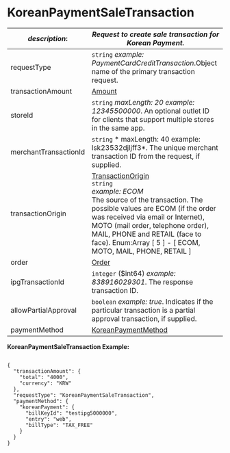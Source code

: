 
# KoreanPaymentSaleTransaction

| *description*:   | *Request to create sale transaction for Korean Payment.*|
|----|----|
| requestType |    ``` string ```  *example:   PaymentCardCreditTransaction*.Object name of the primary transaction request.|
| transactionAmount | [Amount](?path=docs/schemas-md/Amount.md)|
| storeId |    ``` string ```  *maxLength: 20  example: 12345500000*. An optional outlet ID for clients that support multiple stores in the same app.|
| merchantTransactionId |    ``` string ```   * maxLength: 40 example: lsk23532djljff3*. The unique merchant transaction ID from the request, if supplied.|
| transactionOrigin |  [TransactionOrigin](?path=docs/schemas-md/TransactionOrigin.md) <br/>   ``` string ``` <br/>   *example: ECOM*  <br/> The source of the transaction. The possible values are ECOM (if the order was received via email or Internet), MOTO (mail order, telephone order), MAIL, PHONE and RETAIL (face to face). Enum:Array [ 5 ] - [ ECOM, MOTO, MAIL, PHONE, RETAIL ]|
| order | [Order](?path=docs/schemas-md/Order.md)|
| ipgTransactionId |    ``` integer ``` ($int64)  *example: 838916029301*. The response transaction ID.|
| allowPartialApproval |    ``` boolean ```  *example: true*. Indicates if the particular transaction is a partial approval transaction, if supplied.|
| paymentMethod | [KoreanPaymentMethod](?path=docs/schemas-md/KoreanPaymentMethod.md)|

**KoreanPaymentSaleTransaction Example:**

```{r}

{
  "transactionAmount": {
    "total": "4000",
    "currency": "KRW"
  },
  "requestType": "KoreanPaymentSaleTransaction",
  "paymentMethod": {
    "koreanPayment": {
      "billKeyId": "testipg5000000",
      "entry": "web",
      "billType": "TAX_FREE"
    }
  }
}
```  

